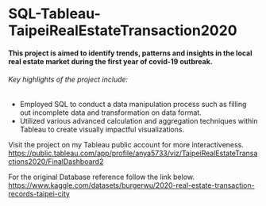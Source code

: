 # SQL-Tableau-TaipeiRealEstateTransaction2020

#### This project is aimed to identify trends, patterns and insights in the local real estate market during the first year of covid-19 outbreak. 

###### Key highlights of the project include:
- Employed SQL to conduct a data manipulation process such as filling out incomplete data and transformation on data format.
- 	Utilized various advanced calculation and aggregation techniques within Tableau to create visually impactful visualizations.

Visit the project on my Tableau public account for more interactiveness. 
https://public.tableau.com/app/profile/anya5733/viz/TaipeiRealEstateTransactions2020/FinalDashboard2

For the original Database reference follow the link below.   
https://www.kaggle.com/datasets/burgerwu/2020-real-estate-transaction-records-taipei-city
